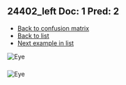 ## 24402_left Doc: 1 Pred: 2
- [Back to confusion matrix](https://github.com/juliandewit/kaggle_retinopathy/blob/master/matrix.md)
- [Back to list](https://github.com/juliandewit/kaggle_retinopathy/blob/master/lists/12/list.md)
- [Next example in list](https://github.com/juliandewit/kaggle_retinopathy/blob/master/lists/12/24/24645_left.md)

![Eye](https://retinopaty.blob.core.windows.net/size1024/24402_left_1.jpeg)

### 

![Eye]()

